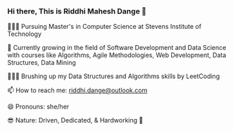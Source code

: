 ### Hi there, This is Riddhi Mahesh Dange 👋


👩🏻‍🏫 Pursuing Master's in Computer Science at Stevens Institute of Technology

🌱 Currently growing in the field of Software Development and Data Science with courses like Algorithms, Agile Methodologies, Web Development, Data Structures, Data Mining

🦹🏻‍♀️ Brushing up my Data Structures and Algorithms skills by LeetCoding

📫 How to reach me: riddhi.dange@outlook.com

😄 Pronouns: she/her

😎 Nature: Driven, Dedicated, & Hardworking 🎯
